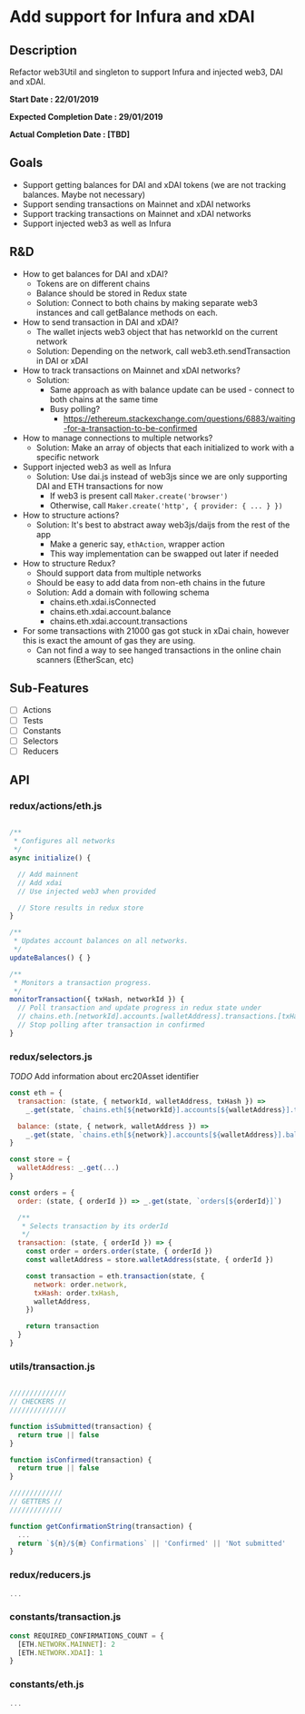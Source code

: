 # Add support for Infura and xDAI

## Description

Refactor web3Util and singleton to support Infura and injected web3, DAI and xDAI.

**Start Date : 22/01/2019**

**Expected Completion Date : 29/01/2019**

**Actual Completion Date : [TBD]**

## Goals

- Support getting balances for DAI and xDAI tokens (we are not tracking balances. Maybe not necessary)
- Support sending transactions on Mainnet and xDAI networks
- Support tracking transactions on Mainnet and xDAI networks
- Support injected web3 as well as Infura

## R&D

- How to get balances for DAI and xDAI?
  - Tokens are on different chains
  - Balance should be stored in Redux state
  - Solution: Connect to both chains by making separate web3 instances and call getBalance methods on each.
- How to send transaction in DAI and xDAI?
  - The wallet injects web3 object that has networkId on the current network
  - Solution: Depending on the network, call web3.eth.sendTransaction in DAI or xDAI
- How to track transactions on Mainnet and xDAI networks?
  - Solution:
    - Same approach as with balance update can be used - connect to both chains at the same time
    - Busy polling?
      - https://ethereum.stackexchange.com/questions/6883/waiting-for-a-transaction-to-be-confirmed
- How to manage connections to multiple networks?
  - Solution: Make an array of objects that each initialized to work with a specific network
- Support injected web3 as well as Infura
  - Solution: Use dai.js instead of web3js since we are only supporting DAI and ETH transactions for now
    - If web3 is present call `Maker.create('browser')`
    - Otherwise, call `Maker.create('http', { provider: { ... } })`
- How to structure actions?
  - Solution: It's best to abstract away web3js/daijs from the rest of the app
    - Make a generic say, `ethAction`, wrapper action
    - This way implementation can be swapped out later if needed
- How to structure Redux?
  - Should support data from multiple networks
  - Should be easy to add data from non-eth chains in the future
  - Solution: Add a domain with following schema
    - chains.eth.xdai.isConnected
    - chains.eth.xdai.account.balance
    - chains.eth.xdai.account.transactions
- For some transactions with 21000 gas got stuck in xDai chain, however this is exact the amount of gas they are using.
  - Can not find a way to see hanged transactions in the online chain scanners (EtherScan, etc)

## Sub-Features

- [ ] Actions
- [ ] Tests
- [ ] Constants
- [ ] Selectors
- [ ] Reducers

## API

### redux/actions/eth.js

```js

/**
 * Configures all networks
 */
async initialize() {

  // Add mainnent
  // Add xdai
  // Use injected web3 when provided

  // Store results in redux store
}

/**
 * Updates account balances on all networks.
 */
updateBalances() { }

/**
 * Monitors a transaction progress.
 */
monitorTransaction({ txHash, networkId }) {
  // Poll transaction and update progress in redux state under
  // chains.eth.[networkId].accounts.[walletAddress].transactions.[txHash]
  // Stop polling after transaction in confirmed
}
```

### redux/selectors.js

_TODO_ Add information about erc20Asset identifier

```js
const eth = {
  transaction: (state, { networkId, walletAddress, txHash }) =>
    _.get(state, `chains.eth[${networkId}].accounts[${walletAddress}].transactions[${txHash}]`)

  balance: (state, { network, walletAddress }) =>
    _.get(state, `chains.eth[${network}].accounts[${walletAddress}].balance`)
}

const store = {
  walletAddress: _.get(...)
}

const orders = {
  order: (state, { orderId }) => _.get(state, `orders[${orderId}]`)

  /**
   * Selects transaction by its orderId
   */
  transaction: (state, { orderId }) => {
    const order = orders.order(state, { orderId })
    const walletAddress = store.walletAddress(state, { orderId })

    const transaction = eth.transaction(state, {
      network: order.network,
      txHash: order.txHash,
      walletAddress,
    })

    return transaction
  }
}
```

### utils/transaction.js

```js

//////////////
// CHECKERS //
//////////////

function isSubmitted(transaction) {
  return true || false
}

function isConfirmed(transaction) {
  return true || false
}

/////////////
// GETTERS //
/////////////

function getConfirmationString(transaction) {
  ...
  return `${n}/${m} Confirmations` || 'Confirmed' || 'Not submitted'
}
```

### redux/reducers.js

```js
...
```

### constants/transaction.js

```js
const REQUIRED_CONFIRMATIONS_COUNT = {
  [ETH.NETWORK.MAINNET]: 2
  [ETH.NETWORK.XDAI]: 1
}
```

### constants/eth.js

```js
...
```
